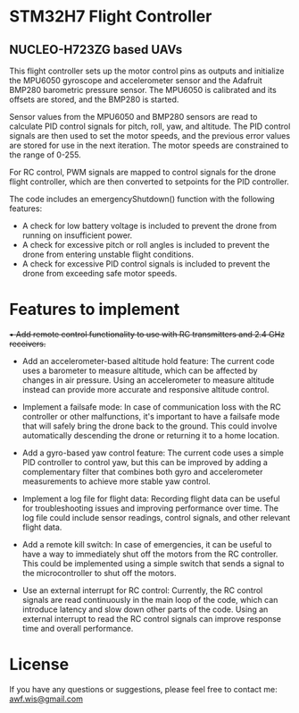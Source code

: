 # STM32H7 Flight Controller
## NUCLEO-H723ZG based UAVs

This flight controller sets up the motor control pins as outputs and initialize the MPU6050 gyroscope and accelerometer sensor and the Adafruit BMP280 barometric pressure sensor. The MPU6050 is calibrated and its offsets are stored, and the BMP280 is started.

Sensor values from the MPU6050 and BMP280 sensors are read to calculate PID control signals for pitch, roll, yaw, and altitude. The PID control signals are then used to set the motor speeds, and the previous error values are stored for use in the next iteration. The motor speeds are constrained to the range of 0-255.

For RC control, PWM signals are mapped to control signals for the drone flight controller, which are then converted to setpoints for the PID controller. 

The code includes an emergencyShutdown() function with the following features:
- A check for low battery voltage is included to prevent the drone from running on insufficient power.
- A check for excessive pitch or roll angles is included to prevent the drone from entering unstable flight conditions.
- A check for excessive PID control signals is included to prevent the drone from exceeding safe motor speeds.

# Features to implement

~~• Add remote control functionality to use with RC transmitters and 2.4 GHz receivers.~~

- Add an accelerometer-based altitude hold feature: The current code uses a barometer to measure altitude, which can be affected by changes in air pressure. Using an accelerometer to measure altitude instead can provide more accurate and responsive altitude control.

- Implement a failsafe mode: In case of communication loss with the RC controller or other malfunctions, it's important to have a failsafe mode that will safely bring the drone back to the ground. This could involve automatically descending the drone or returning it to a home location.

- Add a gyro-based yaw control feature: The current code uses a simple PID controller to control yaw, but this can be improved by adding a complementary filter that combines both gyro and accelerometer measurements to achieve more stable yaw control.

- Implement a log file for flight data: Recording flight data can be useful for troubleshooting issues and improving performance over time. The log file could include sensor readings, control signals, and other relevant flight data.

- Add a remote kill switch: In case of emergencies, it can be useful to have a way to immediately shut off the motors from the RC controller. This could be implemented using a simple switch that sends a signal to the microcontroller to shut off the motors.

- Use an external interrupt for RC control: Currently, the RC control signals are read continuously in the main loop of the code, which can introduce latency and slow down other parts of the code. Using an external interrupt to read the RC control signals can improve response time and overall performance.

# License
If you have any questions or suggestions, please feel free to contact me:
awf.wis@gmail.com
